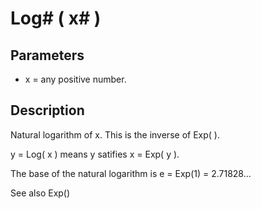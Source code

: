 # Log# ( x# )

## Parameters

- x = any positive number.

## Description

Natural logarithm of x. This is the inverse of Exp( ).
y = Log( x ) means y satifies x = Exp( y ).
The base of the natural logarithm is e = Exp(1) = 2.71828...
See also Exp()
